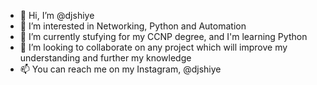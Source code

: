- 👋 Hi, I’m @djshiye
- 👀 I’m interested in Networking, Python and Automation
- 🌱 I’m currently stufying for my CCNP degree, and I'm learning Python
- 💞️ I’m looking to collaborate on any project which will improve my understanding and further my knowledge
- 📫 You can reach me on my Instagram, @djshiye

<!---
djshiye/djshiye is a ✨ special ✨ repository because its `README.md` (this file) appears on your GitHub profile.
You can click the Preview link to take a look at your changes.
--->
